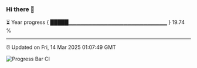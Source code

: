 ### Hi there 👋

⏳ Year progress { █████▁▁▁▁▁▁▁▁▁▁▁▁▁▁▁▁▁▁▁▁▁▁▁▁▁ } 19.74 %

---

⏰ Updated on Fri, 14 Mar 2025 01:07:49 GMT

![Progress Bar CI](https://github.com/liununu/liununu/workflows/Progress%20Bar%20CI/badge.svg)
